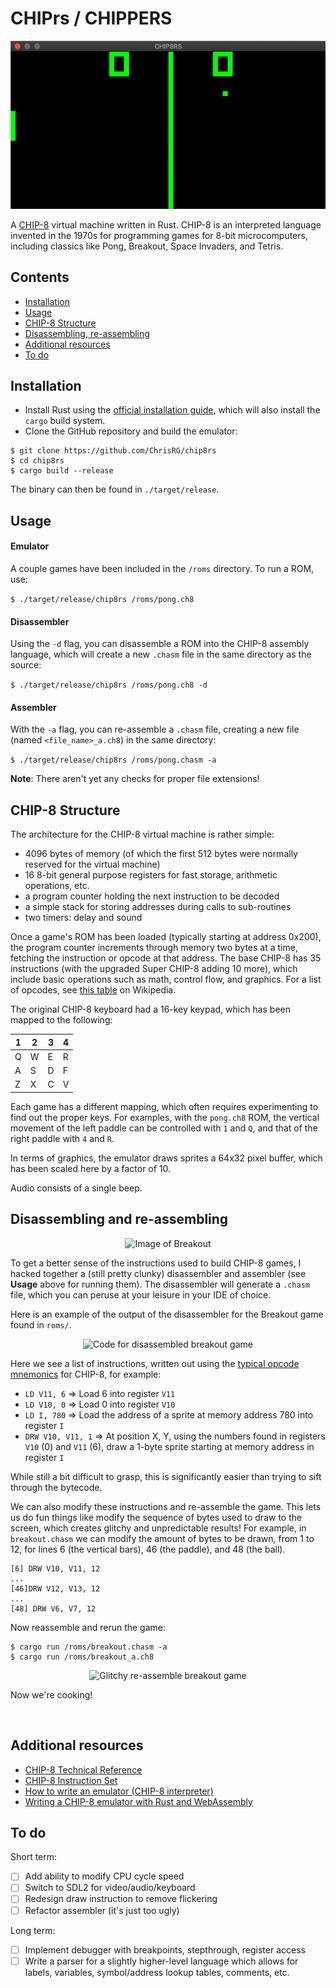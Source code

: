 # CHIPrs / CHIPPERS

<p align="center">
  <img src="./imgs/pong.gif" alt="Pong game with two paddles and an infinitely bouncing ball">
</p>

A [CHIP-8](https://en.wikipedia.org/wiki/CHIP-8) virtual machine written in Rust. CHIP-8 is an interpreted language invented in the 1970s for programming games for 8-bit microcomputers, including classics like Pong, Breakout, Space Invaders, and Tetris.

## Contents
* [Installation](#installation)
* [Usage](#usage)
* [CHIP-8 Structure](#chip-8-structure)
* [Disassembling, re-assembling](#disassembling-and-re-assembling)
* [Additional resources](#additional-resources)
* [To do](#to-do)


## Installation
* Install Rust using the [official installation guide](https://www.rust-lang.org/learn/get-started), which will also install the `cargo` build system.
* Clone the GitHub repository and build the emulator:

```
$ git clone https://github.com/ChrisRG/chip8rs
$ cd chip8rs
$ cargo build --release
```
The binary can then be found in `./target/release`.

## Usage

#### Emulator 
A couple games have been included in the `/roms` directory. To run a ROM, use:
    
```$ ./target/release/chip8rs /roms/pong.ch8```

#### Disassembler
Using the `-d` flag, you can disassemble a ROM into the CHIP-8 assembly language, which will create a new `.chasm` file in the same directory as the source:

```$ ./target/release/chip8rs /roms/pong.ch8 -d```

#### Assembler
With the `-a` flag, you can re-assemble a `.chasm` file, creating a new file (named `<file_name>_a.ch8`) in the same directory:

```$ ./target/release/chip8rs /roms/pong.chasm -a```

**Note**: There aren't yet any checks for proper file extensions!

## CHIP-8 Structure
The architecture for the CHIP-8 virtual machine is rather simple:

* 4096 bytes of memory (of which the first 512 bytes were normally reserved for the virtual machine)
* 16 8-bit general purpose registers for fast storage, arithmetic operations, etc.
* a program counter holding the next instruction to be decoded
* a simple stack for storing addresses during calls to sub-routines
* two timers: delay and sound

Once a game's ROM has been loaded (typically starting at address 0x200), the program counter increments through memory two bytes at a time, fetching the instruction or opcode at that address. The base CHIP-8 has 35 instructions (with the upgraded Super CHIP-8 adding 10 more), which include basic operations such as math, control flow, and graphics. For a list of opcodes, see [this table](https://en.wikipedia.org/wiki/CHIP-8#Opcode_table) on Wikipedia. 

The original CHIP-8 keyboard had a 16-key keypad, which has been mapped to the following:

| 1 | 2 | 3 | 4 |
| - | - | - | - |
| Q | W | E | R |
| A | S | D | F |
| Z | X | C | V |

Each game has a different mapping, which often requires experimenting to find out the proper keys. For examples, with the `pong.ch8` ROM, the vertical movement of the left paddle can be controlled with `1` and `Q`, and that of the right paddle with `4` and `R`.

In terms of graphics, the emulator draws sprites a 64x32 pixel buffer, which has been scaled here by a factor of 10.

Audio consists of a single beep.

## Disassembling and re-assembling

<p align="center">
  <img src="./imgs/breakout.jpg" width="600" height="300" alt="Image of Breakout">
</p>

To get a better sense of the instructions used to build CHIP-8 games, I hacked together a (still pretty clunky) disassembler and assembler (see **Usage** above for running them). The disassembler will generate a `.chasm` file, which you can peruse at your leisure in your IDE of choice. 

Here is an example of the output of the disassembler for the Breakout game found in `roms/`.
<p align="center">
  <img src="./imgs/breakout_disassembled.jpg" alt="Code for disassembled breakout game">
</p>

Here we see a list of instructions, written out using the [typical opcode mnemonics](http://devernay.free.fr/hacks/chip8/C8TECH10.HTM) for CHIP-8, for example:

* `LD V11, 6` => Load 6 into register `V11`
* `LD V10, 0` => Load 0 into register `V10`
* `LD I, 780` => Load the address of a sprite at memory address 780 into register `I`
* `DRW V10, V11, 1` => At position X, Y, using the numbers found in registers `V10` (0) and `V11` (6), draw a 1-byte sprite starting at memory address in register `I`

While still a bit difficult to grasp, this is significantly easier than trying to sift through the bytecode.

We can also modify these instructions and re-assemble the game. This lets us do fun things like modify the sequence of bytes used to draw to the screen, which creates glitchy and unpredictable results! For example, in `breakout.chasm` we can modify the amount of bytes to be drawn, from 1 to 12, for lines 6 (the vertical bars), 46 (the paddle), and 48 (the ball).

```
[6] DRW V10, V11, 12
...
[46]DRW V12, V13, 12
...
[48] DRW V6, V7, 12
```

Now reassemble and rerun the game:

```
$ cargo run /roms/breakout.chasm -a
$ cargo run /roms/breakout_a.ch8
```

<p align="center">
  <img src="./imgs/breakout_reassembled.gif" width="640" height="350" alt="Glitchy re-assemble breakout game">
</p>

Now we're cooking!

<br>

## Additional resources
* [CHIP-8 Technical Reference](https://github.com/mattmikolay/chip-8/wiki/CHIP%E2%80%908-Technical-Reference)
* [CHIP-8 Instruction Set](https://github.com/mattmikolay/chip-8/wiki/CHIP%E2%80%908-Instruction-Set)
* [How to write an emulator (CHIP-8 interpreter)](http://www.multigesture.net/articles/how-to-write-an-emulator-chip-8-interpreter/) 
* [Writing a CHIP-8 emulator with Rust and WebAssembly](https://blog.scottlogic.com/2017/12/13/chip8-emulator-webassembly-rust.html)

## To do

Short term:

- [ ] Add ability to modify CPU cycle speed
- [ ] Switch to SDL2 for video/audio/keyboard
- [ ] Redesign draw instruction to remove flickering
- [ ] Refactor assembler (it's just too ugly)

Long term:

- [ ] Implement debugger with breakpoints, stepthrough, register access
- [ ] Write a parser for a slightly higher-level language which allows for labels, variables, symbol/address lookup tables, comments, etc.
